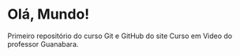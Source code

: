 # Olá, Mundo!
 Primeiro repositório do curso Git e GitHub do site Curso em Video do professor Guanabara.
